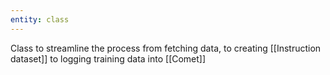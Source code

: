 ```yaml
---
entity: class
---
```


Class to streamline the process from fetching data, to creating [[Instruction dataset]] to logging training data into [[Comet]]
